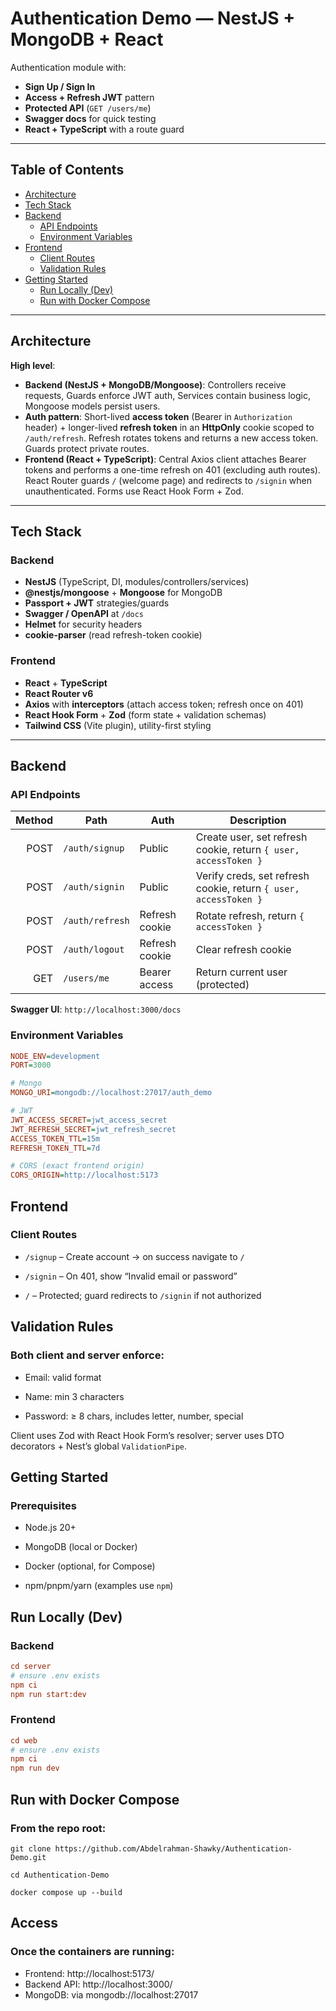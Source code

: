 # Authentication Demo — NestJS + MongoDB + React

Authentication module with:

- **Sign Up / Sign In**
- **Access + Refresh JWT** pattern 
- **Protected API** (`GET /users/me`)
- **Swagger docs** for quick testing
- **React + TypeScript** with a route guard

---

## Table of Contents

- [Architecture](#architecture)
- [Tech Stack](#tech-stack)
- [Backend](#backend)
  - [API Endpoints](#api-endpoints)
  - [Environment Variables](#environment-variables)
- [Frontend](#frontend)
  - [Client Routes](#client-routes)
  - [Validation Rules](#validation-rules)
- [Getting Started](#getting-started)
  - [Run Locally (Dev)](#run-locally-dev)
  - [Run with Docker Compose](#run-with-docker-compose)

---

## Architecture

**High level**:

- **Backend (NestJS + MongoDB/Mongoose)**: Controllers receive requests, Guards enforce JWT auth, Services contain business logic, Mongoose models persist users.
- **Auth pattern**: Short-lived **access token** (Bearer in `Authorization` header) + longer-lived **refresh token** in an **HttpOnly** cookie scoped to `/auth/refresh`. Refresh rotates tokens and returns a new access token. Guards protect private routes.
- **Frontend (React + TypeScript)**: Central Axios client attaches Bearer tokens and performs a one-time refresh on 401 (excluding auth routes). React Router guards `/` (welcome page) and redirects to `/signin` when unauthenticated. Forms use React Hook Form + Zod.

---

## Tech Stack

### Backend
- **NestJS** (TypeScript, DI, modules/controllers/services)
- **@nestjs/mongoose** + **Mongoose** for MongoDB
- **Passport + JWT** strategies/guards
- **Swagger / OpenAPI** at `/docs`
- **Helmet** for security headers
- **cookie-parser** (read refresh-token cookie)

### Frontend
- **React** + **TypeScript**
- **React Router v6**
- **Axios** with **interceptors** (attach access token; refresh once on 401)
- **React Hook Form** + **Zod** (form state + validation schemas)
- **Tailwind CSS** (Vite plugin), utility-first styling

---

## Backend


### API Endpoints

| Method | Path            | Auth             | Description |
|------:|------------------|------------------|-------------|
| POST  | `/auth/signup`   | Public           | Create user, set refresh cookie, return `{ user, accessToken }` |
| POST  | `/auth/signin`   | Public           | Verify creds, set refresh cookie, return `{ user, accessToken }` |
| POST  | `/auth/refresh`  | Refresh cookie   | Rotate refresh, return `{ accessToken }` |
| POST  | `/auth/logout`   | Refresh cookie   | Clear refresh cookie |
| GET   | `/users/me`      | Bearer access    | Return current user (protected) |

**Swagger UI**: `http://localhost:3000/docs`

### Environment Variables


```ini
NODE_ENV=development
PORT=3000

# Mongo
MONGO_URI=mongodb://localhost:27017/auth_demo

# JWT
JWT_ACCESS_SECRET=jwt_access_secret
JWT_REFRESH_SECRET=jwt_refresh_secret
ACCESS_TOKEN_TTL=15m
REFRESH_TOKEN_TTL=7d

# CORS (exact frontend origin)
CORS_ORIGIN=http://localhost:5173
```

## Frontend

### Client Routes
- ```/signup``` – Create account → on success navigate to ```/```

- ```/signin``` – On 401, show “Invalid email or password”

- ```/``` – Protected; guard redirects to ```/signin``` if not authorized

## Validation Rules

### Both client and server enforce:

- Email: valid format

- Name: min 3 characters

- Password: ≥ 8 chars, includes letter, number, special

Client uses Zod with React Hook Form’s resolver; server uses DTO decorators + Nest’s global ```ValidationPipe```.

## Getting Started
### Prerequisites
- Node.js 20+

- MongoDB (local or Docker)

- Docker (optional, for Compose)

- npm/pnpm/yarn (examples use ```npm```)

## Run Locally (Dev)

### Backend

```ini
cd server
# ensure .env exists
npm ci
npm run start:dev
```

### Frontend
```ini
cd web
# ensure .env exists
npm ci
npm run dev
```

## Run with Docker Compose
### From the repo root:
```git clone https://github.com/Abdelrahman-Shawky/Authentication-Demo.git```

```cd Authentication-Demo```

```docker compose up --build```

## Access
### Once the containers are running:
- Frontend: http://localhost:5173/
- Backend API: http://localhost:3000/
- MongoDB: via mongodb://localhost:27017
